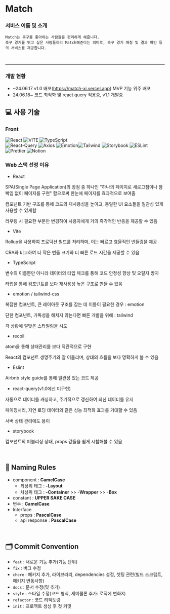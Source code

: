 <h1> Match </h1>

<h3> 서비스 이름 및 소개 </h3>

```
Match는 축구를 좋아하는 사람들을 편리하게 해줍니다.
축구 경기를 뛰고 싶은 사람들끼리 Match해준다는 의미로, 축구 경기 매칭 및 결과 확인 등의 서비스를 제공합니다.
```
<br/>
<hr/>

<h3> 개발 현황 </h3>

- ~24.06.17 v1.0 배포(https://match-xi.vercel.app) MVP 기능 위주 배포
- 24.06.18~  코드 최적화 및 react query 적용중, v1.1 개발중

## **💻 사용 기술**

### Front

![React](https://img.shields.io/badge/React-61DAFB?style=for-the-badge&logo=React&logoColor=white) ![VITE](https://img.shields.io/badge/VITE-646CFF?style=for-the-badge&logo=Vite&logoColor=white)
![TypeScript](https://img.shields.io/badge/Typescript-3178C6?style=for-the-badge&logo=Typescript&logoColor=white)
<br>
![React-Query](https://img.shields.io/badge/reactquery-FF4154?style=for-the-badge&logo=react-query&logoColor=white)
![Axios](https://img.shields.io/badge/axios-DB5C3F?style=for-the-badge&logo=axios&logoColor=white)
![Emotion](https://img.shields.io/badge/emotion-DB7093?style=for-the-badge&logo=Emotion&logoColor=white)![Tailwind](https://img.shields.io/badge/Tailwind_CSS-38B2AC?style=for-the-badge&logo=tailwind-css&logoColor=white)
![Storybook](https://img.shields.io/badge/storybook-FF4785?style=for-the-badge&logo=storybook&logoColor=white)
![ESLint](https://img.shields.io/badge/ESLint-4B3263?style=for-the-badge&logo=eslint&logoColor=white) ![Prettier](https://img.shields.io/badge/Prettier-F7B93E?style=for-the-badge&logo=prettier&logoColor=white)
![Notion](https://img.shields.io/badge/Notion-000000.svg?style=for-the-badge&logo=notion&logoColor=white)


### **Web 스택 선정 이유**

- React

SPA(Single Page Application)의 장점 중 하나인 "하나의 페이지로 새로고침이나 깜빡임 없이 페이지를 구현" 함으로써 한눈에 페이지를 효과적으로 보여줌

컴포넌트 기반 구조를 통해 코드의 재사용성을 높이고, 동일한 UI 요소들을 일관성 있게 사용할 수 있게함

라우팅 시 필요한 부분만 변경하여  사용자에게 거의 즉각적인 반응을 제공할 수 있음

- Vite

Rollup을 사용하여 프로덕션 빌드를 처리하며, 이는 빠르고 효율적인 번들링을 제공

CRA와 비교하여 더 작은 번들 크기와 더 빠른 로드 시간을 제공할 수 있음

- TypeScript

변수의 이름뿐만 아니라 데이터의 타입 체크를 통해 코드 안정성 향상 및 오탈자 방지

타입을 통해 컴포넌트를 보다 재사용성 높은 구조로 만들 수 있음


- emotion / tailwind-css

복잡한 컴포넌트, 큰 레이아웃 구조를 잡는 데 이름이 필요한 경우 : emotion

단한 컴포넌트, 가독성을 해치지 않는다면 빠른 개발을 위해 : tailwind

각 상황에 알맞은 스타일링을 시도

- recoil

atom을 통해 상태관리를 보다 직관적으로 구현

React의 컴포넌트 생명주기와 잘 어울리며, 상태의 흐름을 보다 명확하게 볼 수 있음

- Eslint

Airbnb style guide를 통해 일관성 있는 코드 제공

- react-query(v1.0에선 미구현)

자동으로 데이터를 캐싱하고, 주기적으로 갱신하여 최신 데이터를 유지

페이징처리, 지연 로딩 데이터와 같은 성능 최적화 효과를 기대할 수 있음

서버 상태 관리에도 용이


- storybook

컴포넌트의 퍼블리싱 상태, props 값들을 쉽게 시험해볼 수 있음


<br>


## 🔖 Naming Rules

- component : **CamelCase**
    - 최상위 태그 : **-Layout**
    - 차상위 태그 : **-Container** >> **-Wrapper** >> **-Box**
- constant : **UPPER SAKE CASE**
- 변수 : **CamelCase**
- Interface
    - props : **PascalCase**
    - api response : **PascalCase**

<br>

## **🗂️ Commit Convention**

- `feat` : 새로운 기능 추가(기능 단위)
- `fix` : 버그 수정
- `chore` : 패키지 추가, 라이브러리, dependencies 설정, 셋팅 관련(빌드 스크립트, 패키지 변동사항)
- `docs` : 문서 수정(및 추가)
- `style` : 스타일 수정(코드 형식, 세미콜론 추가: 로직에 변화X)
- `refactor` : 코드 리팩토링
- `init` : 프로젝트 생성 후 첫 커밋

<br>
